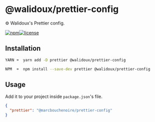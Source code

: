 # @walidoux/prettier-config

⚙️ Walidoux's Prettier config.

[![npm](https://img.shields.io/npm/v/@walidoux/prettier-config?color=%230cf)](https://www.npmjs.com/package/@walidoux/prettier-config)[![license](https://img.shields.io/github/license/walidoux/prettier-config?color=%2385f)](https://github.com/walidoux/prettier-config/blob/main/LICENSE)

## Installation

```bash
YARN ➜  yarn add -D prettier @walidoux/prettier-config

NPM  ➜  npm install --save-dev prettier @walidoux/prettier-config
```

## Usage

Add it to your project inside `package.json`'s file.

```json
{
  "prettier": "@marcbouchenoire/prettier-config"
}
```
